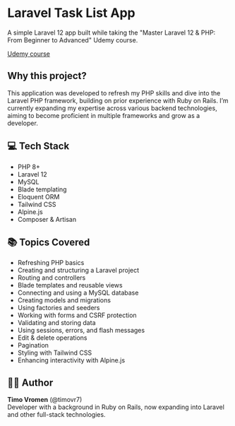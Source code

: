# Laravel Task List App

A simple Laravel 12 app built while taking the "Master Laravel 12 & PHP: From Beginner to Advanced" Udemy course.

[Udemy course](https://www.udemy.com/course/laravel-beginner-fundamentals/)



## Why this project?

This application was developed to refresh my PHP skills and dive into the Laravel PHP framework, building on prior experience with Ruby on Rails. 
I’m currently expanding my expertise across various backend technologies, aiming to become proficient in multiple frameworks and grow as a developer. 



## 💻 Tech Stack

- PHP 8+
- Laravel 12
- MySQL
- Blade templating
- Eloquent ORM
- Tailwind CSS
- Alpine.js
- Composer & Artisan



## 📚 Topics Covered

- Refreshing PHP basics
- Creating and structuring a Laravel project
- Routing and controllers
- Blade templates and reusable views
- Connecting and using a MySQL database
- Creating models and migrations
- Using factories and seeders
- Working with forms and CSRF protection
- Validating and storing data
- Using sessions, errors, and flash messages
- Edit & delete operations
- Pagination
- Styling with Tailwind CSS
- Enhancing interactivity with Alpine.js



## 🧑‍💻 Author

**Timo Vromen** (@timovr7)  
Developer with a background in Ruby on Rails, now expanding into Laravel and other full-stack technologies.

